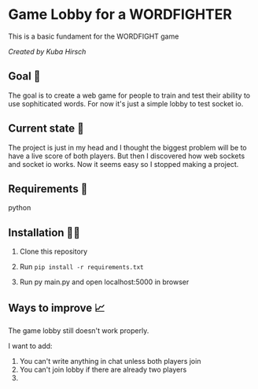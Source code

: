 # Game Lobby for a WORDFIGHTER

This is a basic fundament for the WORDFIGHT game

*Created by Kuba Hirsch*

## Goal 🥅

The goal is to create a web game for people to train and test their ability to use sophiticated words. For now it's just a simple lobby to test socket io.

## Current state 🚢

The project is just in my head and I thought the biggest problem will be to have a live score of both players. But then I discovered how web sockets 
and socket io works. Now it seems easy so I stopped making a project.

## Requirements 🛒
python

## Installation 👩‍💻

1. Clone this repository
2. Run `pip install -r requirements.txt`

3. Run py main.py and open localhost:5000 in browser

## Ways to improve 📈

The game lobby still doesn't work properly.

I want to add:
1.  You can't write anything in chat unless both players join
2.  You can't join lobby if there are already two players 
3.  
